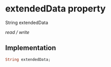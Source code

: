 


# extendedData property







String extendedData
  
_<span class="feature">read / write</span>_






## Implementation

```dart
String extendedData;
```







